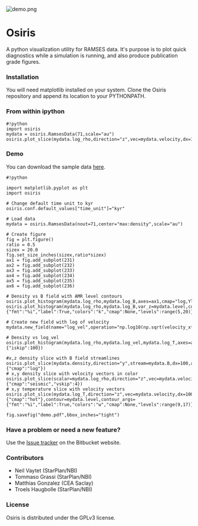 ![demo.png](https://bitbucket.org/repo/jq5boX/images/2936418214-demo.png)

# Osiris #

A python visualization utility for RAMSES data. It's purpose is to plot quick diagnostics while a simulation is running, and also produce publication grade figures.

### Installation ###

You will need matplotlib installed on your system. Clone the Osiris repository and append its location to your PYTHONPATH.

### From within ipython ###

```
#!python
import osiris
mydata = osiris.RamsesData(71,scale="au")
osiris.plot_slice(mydata.log_rho,direction="z",vec=mydata.velocity,dx=100)
```

### Demo ###

You can download the sample data [here](http://www.nbi.dk/~nvaytet/osiris/ramses_sample_data.tar.gz).

```
#!python

import matplotlib.pyplot as plt
import osiris

# Change default time unit to kyr
osiris.conf.default_values["time_unit"]="kyr"

# Load data
mydata = osiris.RamsesData(nout=71,center="max:density",scale="au")

# Create figure
fig = plt.figure()
ratio = 0.5
sizex = 20.0
fig.set_size_inches(sizex,ratio*sizex)
ax1 = fig.add_subplot(231)
ax2 = fig.add_subplot(232)
ax3 = fig.add_subplot(233)
ax4 = fig.add_subplot(234)
ax5 = fig.add_subplot(235)
ax6 = fig.add_subplot(236)

# Density vs B field with AMR level contours
osiris.plot_histogram(mydata.log_rho,mydata.log_B,axes=ax1,cmap="log,YlGnBu")
osiris.plot_histogram(mydata.log_rho,mydata.log_B,var_z=mydata.level,contour=True,axes=ax1,contour_args={"fmt":"%i","label":True,"colors":"k","cmap":None,"levels":range(5,20)},cbar=False,zmin=6,zmax=16)

# Create new field with log of velocity
mydata.new_field(name="log_vel",operation="np.log10(np.sqrt(velocity_x**2+velocity_y**2+velocity_z**2))",unit="cm/s",label="log(Velocity)")

# Density vs log_vel
osiris.plot_histogram(mydata.log_rho,mydata.log_vel,mydata.log_T,axes=ax2,cmap="gnuplot",scatter=True,outline=True,scatter_args={"iskip":100})

#x,z density slice with B field streamlines
osiris.plot_slice(mydata.density,direction="y",stream=mydata.B,dx=100,axes=ax3,scalar_args={"cmap":"log"})
# x,y density slice with velocity vectors in color
osiris.plot_slice(scalar=mydata.log_rho,direction="z",vec=mydata.velocity,dx=100,axes=ax4,vec_args={"cmap":"seismic","vskip":4})
# x,y temperature slice with velocity vectors
osiris.plot_slice(mydata.log_T,direction="z",vec=mydata.velocity,dx=100,axes=ax5,scalar_args={"cmap":"hot"},contour=mydata.level,contour_args={"fmt":"%i","label":True,"colors":"w","cmap":None,"levels":range(9,17)})

fig.savefig("demo.pdf",bbox_inches="tight")
```

### Have a problem or need a new feature? ###

Use the [Issue tracker](https://bitbucket.org/nvaytet/osiris/issues) on the Bitbucket website.

### Contributors ###

* Neil Vaytet (StarPlan/NBI)
* Tommaso Grassi (StarPlan/NBI)
* Matthias Gonzalez (CEA Saclay)
* Troels Haugbolle (StarPlan/NBI)

### License

Osiris is distributed under the GPLv3 license.